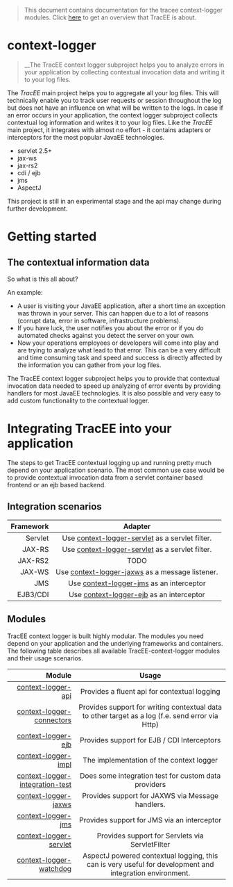 > This document contains documentation for the tracee context-logger modules. Click [here](/README.md) to get an overview that TracEE is about.

# context-logger

> __The TracEE context logger subproject helps you to analyze errors in your application by collecting contextual invocation data and writing it to your log files.


The *TracEE* main project helps you to aggregate all your log files. This will technically enable you to track user requests or session throughout the log but does not have an influence on what will be written to the logs.
In case if an error occurs in your application, the context logger subproject collects contextual log information and writes it to your log files.
Like the *TracEE* main project, it integrates with almost no effort - it contains adapters or interceptors for the most popular JavaEE technologies.

* servlet 2.5+
* jax-ws
* jax-rs2
* cdi / ejb
* jms
* AspectJ

This project is still in an experimental stage and the api may change during further development.

# Getting started

## The contextual information data

So what is this all about?

An example:
- A user is visiting your JavaEE application, after a short time an exception was thrown in your server. This can happen due to a lot of reasons (corrupt data, error in software, infrastructure problems).
- If you have luck, the user notifies you about the error or if you do automated checks against you detect the server on your own.
- Now your operations employees or developers will come into play and are trying to analyze what lead to that error. This can be a very difficult and time consuming task and speed and success is directly affected by the information you can gather from your log files.

The TracEE context logger subproject helps you to provide that contextual invocation data needed to speed up analyzing of error events by providing handlers for most JavaEE technologies.
It is also possible and very easy to add custom functionality to the contextual logger.

# Integrating TracEE into your application

The steps to get TracEE contextual logging up and running pretty much depend on your application scenario. The most common use case would be to
provide contextual invocation data from a servlet container based frontend or an ejb based backend.

## Integration scenarios

| Framework  | Adapter |
| ----------:|:------:|
| Servlet    | Use [context-logger-servlet](context-logger-servlet) as a servlet filter. |
| JAX-RS     | Use [context-logger-servlet](context-logger-servlet) as a servlet filter. |
| JAX-RS2    | TODO |
| JAX-WS     | Use [context-logger-jaxws](context-logger-jaxws) as a message listener. | |
| JMS        | Use [context-logger-jms](context-logger-jms) as an interceptor |
| EJB3/CDI   | Use [context-logger-ejb](context-logger-jms) as an interceptor |


## Modules

TracEE context logger is built highly modular. The modules you need depend on your application and the underlying frameworks and containers.
The following table describes all available TracEE-context-logger modules and their usage scenarios.

| Module                                | Usage |
|--------------------------------------:|:-----:|
| [context-logger-api](context-logger-api)               | Provides a fluent api for contextual logging |
| [context-logger-connectors](context-logger-connectors) | Provides support for writing contextual data to other target as a log (f.e. send error via Http) |
| [context-logger-ejb](context-logger-ejb)               | Provides support for EJB / CDI Interceptors |
| [context-logger-impl](context-logger-impl)             | The implementation of the context logger |
| [context-logger-integration-test](context-logger-integration-test) | Does some integration test for custom data providers |
| [context-logger-jaxws](context-logger-jaxws)           | Provides support for JAXWS via Message handlers. |
| [context-logger-jms](context-logger-jms)               | Provides support for JMS via an interceptor |
| [context-logger-servlet](context-logger-servlet)       | Provides support for Servlets via ServletFilter |
| [context-logger-watchdog](context-logger-watchdog)     | AspectJ powered contextual logging, this can is very useful for development and integration environment.|

